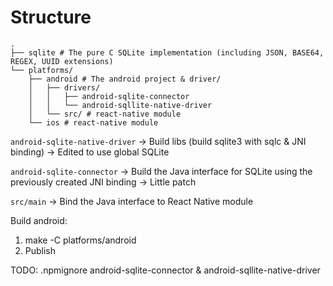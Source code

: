 # Structure

```
.
├── sqlite # The pure C SQLite implementation (including JSON, BASE64, REGEX, UUID extensions)
└── platforms/
    ├── android # The android project & driver/
    │   ├── drivers/
    │   │   ├── android-sqlite-connector
    │   │   └── android-sqllite-native-driver
    │   └── src/ # react-native module
    └── ios # react-native module
```

`android-sqlite-native-driver` -> Build libs (build sqlite3 with sqlc & JNI binding)
-> Edited to use global SQLite

`android-sqlite-connector` -> Build the Java interface for SQLite using the previously created JNI binding
-> Little patch

`src/main` -> Bind the Java interface to React Native module

Build android:
1. make -C platforms/android
2. Publish

TODO: .npmignore android-sqlite-connector & android-sqllite-native-driver